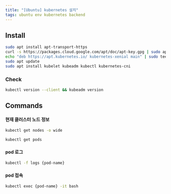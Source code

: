 ```yaml
---
title: "[Ubuntu] kubernetes 설치"
tags: ubuntu env kubernetes backend
---
```


## Install

```sh
sudo apt install apt-transport-https
curl -s https://packages.cloud.google.com/apt/doc/apt-key.gpg | sudo apt-key add
echo "deb https://apt.kubernetes.io/ kubernetes-xenial main" | sudo tee -a /etc/apt/sources.list.d/kubernetes.list
sudo apt update
sudo apt install kubelet kubeadm kubectl kubernetes-cni
```

### Check

```sh
kubectl version --client && kubeadm version
```

<!--more-->

## Commands

#### 현재 클러스터 노드 정보

```sh
kubectl get nodes -o wide

kubectl get pods
```

#### pod 로그

```sh
kubectl -f logs {pod-name}
```

#### pod 접속

```sh
kubectl exec {pod-name} -it bash
```
